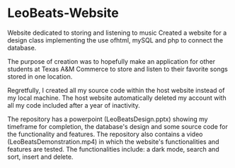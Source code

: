 # LeoBeats-Website
Website dedicated to storing and listening to music
Created a website for a design class implementing the use ofhtml, mySQL and php to connect the database.

The purpose of creation was to hopefully make an application for other students at Texas A&M Commerce to store and listen to their favorite songs stored in one location. 

Regretfully, I created all my source code within the host website instead of my local machine. The host website automatically deleted my account with all my code included after a year of inactivity. 

The repository has a powerpoint (LeoBeatsDesign.pptx) showing my timeframe for completion, the database's design and some source code for the functionality and features. The repository also contains a video (LeoBeatsDemonstration.mp4) in which the website's functionalities and features are tested. The functionalities include: a dark mode, search and sort, insert and delete.
